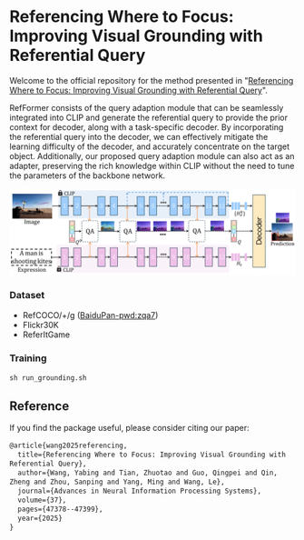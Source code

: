 # Referencing Where to Focus: Improving Visual Grounding with Referential Query

Welcome to the official repository for the method presented in "[Referencing Where to Focus: Improving Visual Grounding with Referential Query](https://proceedings.neurips.cc/paper_files/paper/2024/file/54c67d3db2df24a31cf045525f9460b9-Paper-Conference.pdf)".

RefFormer consists of the query adaption module that can be seamlessly integrated into CLIP and generate the referential query to provide the prior context for decoder, along with a task-specific decoder. By incorporating the referential query into the decoder, we can effectively mitigate the learning difficulty of the decoder, and accurately concentrate on the target object. Additionally, our proposed query adaption module can also act as an adapter, preserving the rich knowledge within CLIP without the need to tune the parameters of the backbone network.


![image](framework.png)

### Dataset
- RefCOCO/+/g ([BaiduPan-pwd:zqa7](https://pan.baidu.com/s/1Qi_jbR3kU6z2d7649MLu-A?pwd=zqa7))
- Flickr30K
- ReferItGame



### Training

```
sh run_grounding.sh
```



## Reference

If you find the package useful, please consider citing our paper:

```
@article{wang2025referencing,
  title={Referencing Where to Focus: Improving Visual Grounding with Referential Query},
  author={Wang, Yabing and Tian, Zhuotao and Guo, Qingpei and Qin, Zheng and Zhou, Sanping and Yang, Ming and Wang, Le},
  journal={Advances in Neural Information Processing Systems},
  volume={37},
  pages={47378--47399},
  year={2025}
}
```





